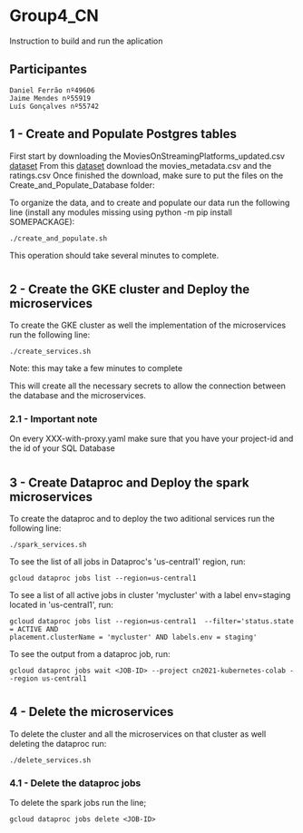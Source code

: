 # Group4_CN

Instruction to build and run the aplication

## Participantes
    Daniel Ferrão nº49606
    Jaime Mendes nº55919
    Luís Gonçalves nº55742

## 1 - Create and Populate Postgres tables

First start by downloading the MoviesOnStreamingPlatforms_updated.csv [dataset](https://www.kaggle.com/ruchi798/movies-on-netflix-prime-video-hulu-and-disney)
From this [dataset](https://www.kaggle.com/rounakbanik/the-movies-dataset?select=movies_metadata.csv) download the movies_metadata.csv and the ratings.csv
Once finished the download, make sure to put the files on the Create_and_Populate_Database folder:

To organize the data, and to create and populate our data run the following line (install any modules missing using python -m pip install SOMEPACKAGE):

    ./create_and_populate.sh
    
This operation should take several minutes to complete.

#
## 2 - Create the GKE cluster and Deploy the microservices

To create the GKE cluster as well the implementation of the microservices run the following line:

    ./create_services.sh

Note: this may take a few minutes to complete 

This will create all the necessary secrets to allow the connection between the database and the microservices.
 
### 2.1 - Important note

On every XXX-with-proxy.yaml make sure that you have your project-id and the id of your SQL Database

#
## 3 - Create Dataproc and Deploy the spark microservices

To create the dataproc and to deploy the two aditional services run the following line:

    ./spark_services.sh

To see the list of all jobs in Dataproc's 'us-central1' region, run:

    gcloud dataproc jobs list --region=us-central1

To see a list of all active jobs in cluster 'mycluster' with a label env=staging located in 'us-central1', run:

    gcloud dataproc jobs list --region=us-central1  --filter='status.state = ACTIVE AND
    placement.clusterName = 'mycluster' AND labels.env = staging'

To see the output from a dataproc job, run:

    gcloud dataproc jobs wait <JOB-ID> --project cn2021-kubernetes-colab --region us-central1

#
## 4 - Delete the microservices 

To delete the cluster and all the microservices on that cluster as well deleting the dataproc run:
    
    ./delete_services.sh
    

### 4.1 - Delete the dataproc jobs

To delete the spark jobs run the line;

    gcloud dataproc jobs delete <JOB-ID>